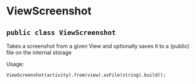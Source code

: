 # ViewScreenshot

## `public class ViewScreenshot`

Takes a screenshot from a given View and optionally saves it to a (public) file on the internal storage 

Usage: 

`ViewScreenshot(activity).from(view).asFile(string).build();`
